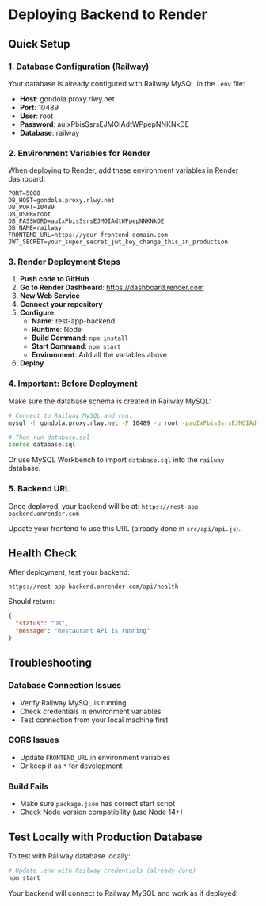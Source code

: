 # Deploying Backend to Render

## Quick Setup

### 1. Database Configuration (Railway)
Your database is already configured with Railway MySQL in the `.env` file:
- **Host**: gondola.proxy.rlwy.net
- **Port**: 10489
- **User**: root
- **Password**: auIxPbisSsrsEJMOIAdtWPpepNNKNkDE
- **Database**: railway

### 2. Environment Variables for Render

When deploying to Render, add these environment variables in Render dashboard:

```
PORT=5000
DB_HOST=gondola.proxy.rlwy.net
DB_PORT=10489
DB_USER=root
DB_PASSWORD=auIxPbisSsrsEJMOIAdtWPpepNNKNkDE
DB_NAME=railway
FRONTEND_URL=https://your-frontend-domain.com
JWT_SECRET=your_super_secret_jwt_key_change_this_in_production
```

### 3. Render Deployment Steps

1. **Push code to GitHub**
2. **Go to Render Dashboard**: https://dashboard.render.com
3. **New Web Service**
4. **Connect your repository**
5. **Configure**:
   - **Name**: rest-app-backend
   - **Runtime**: Node
   - **Build Command**: `npm install`
   - **Start Command**: `npm start`
   - **Environment**: Add all the variables above
6. **Deploy**

### 4. Important: Before Deployment

Make sure the database schema is created in Railway MySQL:

```bash
# Connect to Railway MySQL and run:
mysql -h gondola.proxy.rlwy.net -P 10489 -u root -pauIxPbisSsrsEJMOIAdtWPpepNNKNkDE railway

# Then run database.sql
source database.sql
```

Or use MySQL Workbench to import `database.sql` into the `railway` database.

### 5. Backend URL

Once deployed, your backend will be at:
`https://rest-app-backend.onrender.com`

Update your frontend to use this URL (already done in `src/api/api.js`).

## Health Check

After deployment, test your backend:
```
https://rest-app-backend.onrender.com/api/health
```

Should return:
```json
{
  "status": "OK",
  "message": "Restaurant API is running"
}
```

## Troubleshooting

### Database Connection Issues
- Verify Railway MySQL is running
- Check credentials in environment variables
- Test connection from your local machine first

### CORS Issues
- Update `FRONTEND_URL` in environment variables
- Or keep it as `*` for development

### Build Fails
- Make sure `package.json` has correct start script
- Check Node version compatibility (use Node 14+)

## Test Locally with Production Database

To test with Railway database locally:
```bash
# Update .env with Railway credentials (already done)
npm start
```

Your backend will connect to Railway MySQL and work as if deployed!

